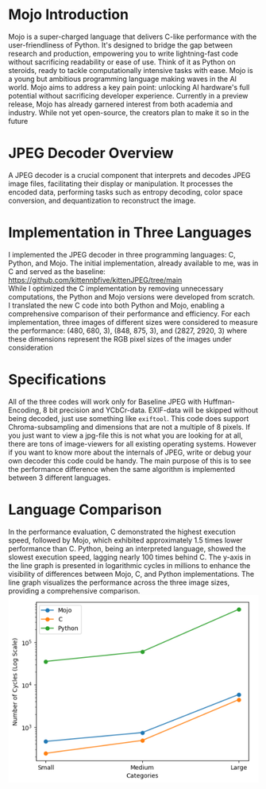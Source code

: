 # Mojo Introduction
Mojo is a super-charged language that delivers C-like performance with the user-friendliness of Python. It's designed to bridge the gap between research and production, empowering you to write lightning-fast code without sacrificing readability or ease of use. Think of it as Python on steroids, ready to tackle computationally intensive tasks with ease. Mojo is a young but ambitious programming language making waves in the AI world. Mojo aims to address a key pain point: unlocking AI hardware's full potential without sacrificing developer experience. Currently in a preview release, Mojo has already garnered interest from both academia and industry. While not yet open-source, the creators plan to make it so in the future
# JPEG Decoder Overview
A JPEG decoder is a crucial component that interprets and decodes JPEG image files, facilitating their display or manipulation. It processes the encoded data, performing tasks such as entropy decoding, color space conversion, and dequantization to reconstruct the image.
# Implementation in Three Languages
I implemented the JPEG decoder in three programming languages: C, Python, and Mojo. The initial implementation, already available to me, was in C and served as the baseline:<br>
https://github.com/kittennbfive/kittenJPEG/tree/main <br> 
While I optimized the C implementation by removing unnecessary computations, the Python and Mojo versions were developed from scratch. I translated the new C code into both Python and Mojo, enabling a comprehensive comparison of their performance and efficiency. For each implementation, three images of different sizes were considered to measure the performance: (480, 680, 3), (848, 875, 3), and (2827, 2920, 3) where these dimensions represent the RGB pixel sizes of the images under consideration
# Specifications
All of the three codes will work only for Baseline JPEG with Huffman-Encoding, 8 bit precision and YCbCr-data. EXIF-data will be skipped without being decoded, just use something like ```exiftool```. This code does support Chroma-subsampling and dimensions that are not a multiple of 8 pixels. If you just want to view a jpg-file this is not what you are looking for at all, there are tons of image-viewers for all existing operating systems. However if you want to know more about the internals of JPEG, write or debug your own decoder this code could be handy. The main purpose of this is to see the performance difference when the same algorithm is implemented between 3 different languages.
# Language Comparison
In the performance evaluation, C demonstrated the highest execution speed, followed by Mojo, which exhibited approximately 1.5 times lower performance than C. Python, being an interpreted language, showed the slowest execution speed, lagging nearly 100 times behind C. The y-axis in the line graph is presented in logarithmic cycles in millions to enhance the visibility of differences between Mojo, C, and Python implementations. The line graph visualizes the performance across the three image sizes, providing a comprehensive comparison.
![alt text](https://github.com/taalhaataahir0102/Jpeg-Decoder/blob/main/graph/graph.png)
